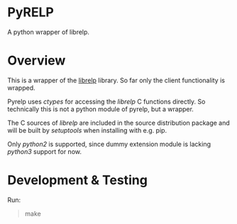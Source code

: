 PyRELP
===

A python wrapper of librelp.

Overview
===

This is a wrapper of the [librelp](http://www.librelp.com/) library. So far
only the client functionality is wrapped.

Pyrelp uses *ctypes* for accessing the *librelp* C functions directly. So
technically this is not a python module of pyrelp, but a wrapper.

The C sources of *librelp* are included in the source distribution package and
will be built by *setuptools* when installing with e.g. pip.

Only *python2* is supported, since dummy extension module is lacking *python3*
support for now.


Development & Testing
===

Run:
> make

